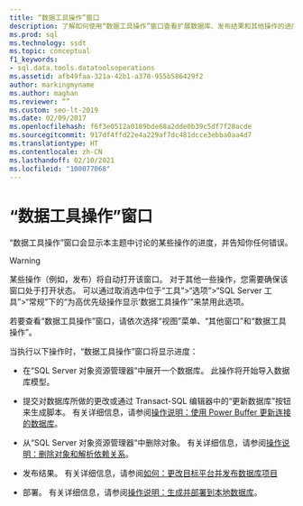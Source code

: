 ```yaml
---
title: “数据工具操作”窗口
description: 了解如何使用“数据工具操作”窗口查看扩展数据库、发布结果和其他操作的进度。
ms.prod: sql
ms.technology: ssdt
ms.topic: conceptual
f1_keywords:
- sql.data.tools.datatoolsoperations
ms.assetid: afb49faa-321a-42b1-a378-955b586429f2
author: markingmyname
ms.author: maghan
ms.reviewer: “”
ms.custom: seo-lt-2019
ms.date: 02/09/2017
ms.openlocfilehash: f6f3e0512a0189bde68a2dde0b39c5df7f28acde
ms.sourcegitcommit: 917df4ffd22e4a229af7dc481dcce3ebba0aa4d7
ms.translationtype: HT
ms.contentlocale: zh-CN
ms.lasthandoff: 02/10/2021
ms.locfileid: "100077068"
---
```

# <a name="data-tools-operations-window"></a>“数据工具操作”窗口

“数据工具操作”窗口会显示本主题中讨论的某些操作的进度，并告知你任何错误。  
  
> [!WARNING]  
> 某些操作（例如，发布）将自动打开该窗口。 对于其他一些操作，您需要确保该窗口处于打开状态。 可以通过取消选中位于“工具”>“选项”>“SQL Server 工具”>“常规”下的“为高优先级操作显示‘数据工具操作'”来禁用此选项。  
  
若要查看“数据工具操作”窗口，请依次选择“视图”菜单、“其他窗口”和“数据工具操作”。  
  
当执行以下操作时，“数据工具操作”窗口将显示进度：  
  
-   在“SQL Server 对象资源管理器”中展开一个数据库。 此操作将开始导入数据库模型。  
  
-   提交对数据库所做的更改或通过 Transact\-SQL 编辑器中的“更新数据库”按钮来生成脚本。 有关详细信息，请参阅[操作说明：使用 Power Buffer 更新连接的数据库](../ssdt/how-to-update-a-connected-database-with-power-buffer.md)。  
  
-   从“SQL Server 对象资源管理器”中删除对象。 有关详细信息，请参阅[操作说明：删除对象和解析依赖关系](../ssdt/how-to-delete-objects-and-resolve-dependencies.md)。  
  
-   发布结果。 有关详细信息，请参阅[如何：更改目标平台并发布数据库项目](../ssdt/how-to-change-target-platform-and-publish-a-database-project.md)  
  
-   部署。 有关详细信息，请参阅[操作说明：生成并部署到本地数据库](../ssdt/how-to-build-and-deploy-to-a-local-database.md)。  
  
